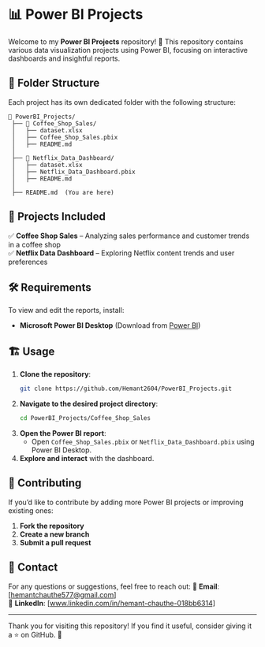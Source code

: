 # 📊 Power BI Projects

Welcome to my **Power BI Projects** repository! 🚀 This repository contains various data visualization projects using Power BI, focusing on interactive dashboards and insightful reports.

## 📂 Folder Structure
Each project has its own dedicated folder with the following structure:
```
📁 PowerBI_Projects/
 ├── 📁 Coffee_Shop_Sales/
 │   ├── dataset.xlsx
 │   ├── Coffee_Shop_Sales.pbix
 │   ├── README.md
 │
 ├── 📁 Netflix_Data_Dashboard/
 │   ├── dataset.xlsx
 │   ├── Netflix_Data_Dashboard.pbix
 │   ├── README.md
 │
 ├── README.md  (You are here)
```

## 🚀 Projects Included
✅ **Coffee Shop Sales** – Analyzing sales performance and customer trends in a coffee shop  
✅ **Netflix Data Dashboard** – Exploring Netflix content trends and user preferences  

## 🛠 Requirements
To view and edit the reports, install:
- **Microsoft Power BI Desktop** (Download from [Power BI](https://powerbi.microsoft.com/))

## 🏗 Usage
1. **Clone the repository**:
   ```bash
   git clone https://github.com/Hemant2604/PowerBI_Projects.git
   ```
2. **Navigate to the desired project directory**:
   ```bash
   cd PowerBI_Projects/Coffee_Shop_Sales
   ```
3. **Open the Power BI report**:
   - Open `Coffee_Shop_Sales.pbix` or `Netflix_Data_Dashboard.pbix` using Power BI Desktop.
4. **Explore and interact** with the dashboard.

## 🤝 Contributing
If you’d like to contribute by adding more Power BI projects or improving existing ones:
1. **Fork the repository**
2. **Create a new branch**
3. **Submit a pull request**

## 📧 Contact
For any questions or suggestions, feel free to reach out:
📩 **Email**: [hemantchauthe577@gmail.com]  
🔗 **LinkedIn**: [www.linkedin.com/in/hemant-chauthe-018bb6314]

---
Thank you for visiting this repository! If you find it useful, consider giving it a ⭐ on GitHub. 🚀
